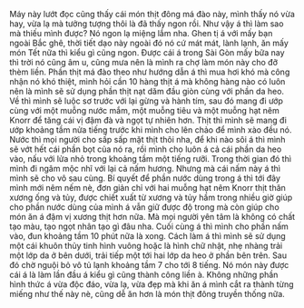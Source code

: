 Máy này lướt đọc cũng thấy cái món thịt đông má đào này, mình thấy nó vừa hay, vừa lạ mà tưởng tượng thôi là đã thấy ngon rồi. Như vậy á thì làm sao mà thiếu mình được? Nó ngon lạ miệng lắm nha. Ghen tị á với mấy bạn ngoài Bắc ghê, thời tiết dạo này ngoài đó nó cứ mát mát, lành lạnh, ăn mấy món Tết nữa thì kiểu gì cũng ngon. Được cái á trong Sài Gòn mấy bữa nay thì trời nó cũng âm u, cũng mưa nên là mình ra chợ làm món này cho đỡ thèm liền. Phần thịt má đào theo như hướng dẫn á thì mua hơi khó mà công nhận nó khó thiệt, mình hỏi cần 10 hàng thịt á mà không hàng nào có luôn nên là mình sẽ sử dụng phần thịt nạt dăm đầu giòn cùng với phần da heo. Về thì mình sẽ luộc sơ trước với lại gừng và hành tím, sau đó mang đi ướp cùng với một muỗng nước mắm, một muỗng tiêu và một muỗng hạt nêm Knorr để tăng cái vị đậm đà và ngọt tự nhiên hơn. Thịt thì mình sẽ mang đi ướp khoảng tầm nửa tiếng trước khi mình cho lên chảo để mình xào đều nó. Nước thì mọi người cho sấp sấp mặt thịt thôi nha, để khi nào sôi á thì mình sẽ vớt hết cái phần bọt của nó ra, rồi mình cho luôn á cả cái phần da heo vào, nấu với lửa nhỏ trong khoảng tầm một tiếng rưỡi. Trong thời gian đó thì mình đi ngâm mộc nhĩ với lại cả nấm hương. Nhưng mà cái nấm này á thì mình sẽ cho vô sau cùng. Bí quyết để phần nước dùng trong á thì tới đây mình mới nêm nếm nè, đơn giản chỉ với hai muỗng hạt nêm Knorr thịt thăn xương ống và tủy, được chiết xuất từ xương và tủy hầm trong nhiều giờ giúp cho phần nước dùng của mình á vẫn giữ được độ trong mà còn giúp cho món ăn á đậm vị xương thịt hơn nữa. Mà mọi người yên tâm là không có chất tạo màu, tạo ngọt nhân tạo gì đâu nha. Cuối cùng á thì mình cho phần nấm vào, đun khoảng tầm 10 phút nữa là xong. Cách làm á thì mình sẽ sử dụng một cái khuôn thủy tinh hình vuông hoặc là hình chữ nhật, nhẹ nhàng trải một lớp da ở bên dưới, trải tiếp một tới hai lớp da heo ở phần bên trên. Sau đó chờ nguội bỏ vô tủ lạnh khoảng tầm 7 cho tới 8 tiếng. Nó món này được cái á là làm lần đầu á kiểu gì cũng thành công liền à. Không những phần hình thức á vừa độc đáo, vừa lạ, vừa đẹp mà khi ăn á mình cắt ra thành từng miếng như thế này nè, cũng dễ ăn hơn là món thịt đông truyền thống nữa.
